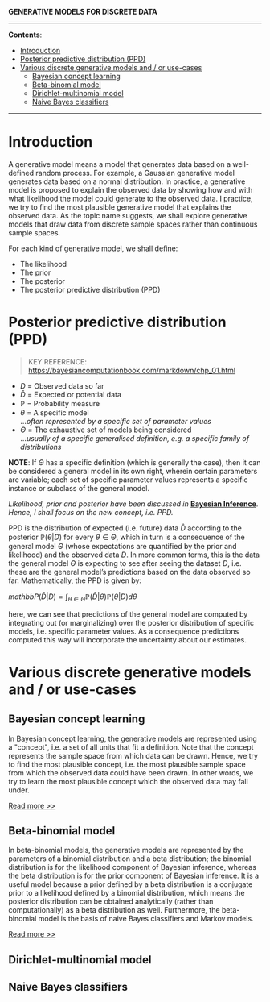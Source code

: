 **GENERATIVE MODELS FOR DISCRETE DATA**

---

**Contents**:

- [Introduction](#introduction)
- [Posterior predictive distribution (PPD)](#posterior-predictive-distribution-ppd)
- [Various discrete generative models and / or use-cases](#various-discrete-generative-models-and--or-use-cases)
  - [Bayesian concept learning](#bayesian-concept-learning)
  - [Beta-binomial model](#beta-binomial-model)
  - [Dirichlet-multinomial model](#dirichlet-multinomial-model)
  - [Naive Bayes classifiers](#naive-bayes-classifiers)

---

# Introduction
A generative model means a model that generates data based on a well-defined random process. For example, a Gaussian generative model generates data based on a normal distribution. In practice, a generative model is proposed to explain the observed data by showing how and with what likelihood the model could generate to the observed data. I  practice, we try to find the most plausible generative model that explains the observed data. As the topic name suggests, we shall explore generative models that draw data from discrete sample spaces rather than continuous sample spaces.

For each kind of generative model, we shall define:

- The likelihood
- The prior
- The posterior
- The posterior predictive distribution (PPD)

# Posterior predictive distribution (PPD)
> KEY REFERENCE: https://bayesiancomputationbook.com/markdown/chp_01.html

- $D$ = Observed data so far
- $\hat{D}$ = Expected or potential data
- $\mathbb{P}$ = Probability measure
- $\theta$ = A specific model <br> ..._often represented by a specific set of parameter values_
- $\Theta$ = The exhaustive set of models being considered <br> ..._usually of a specific generalised definition, e.g. a specific family of distributions_

**NOTE**: If $\Theta$ has a specific definition (which is generally the case), then it can be considered a general model in its own right, wherein certain parameters are variable; each set of specific parameter values represents a specific instance or subclass of the general model.

_Likelihood, prior and posterior have been discussed in_ [**Bayesian Inference**](https://github.com/pranigopu/mastersProject/tree/main/NOTES/bayesian-inference). _Hence, I shall focus on the new concept, i.e. PPD._

PPD is the distribution of expected (i.e. future) data $\hat{D}$ according to the posterior $\mathbb{P}(\theta | D)$ for every $\theta \in \Theta$, which in turn is a consequence of the general model $\Theta$ (whose expectations are quantified by the prior and likelihood) and the observed data $D$. In more common terms, this is the data the general model $\Theta$ is expecting to see after seeing the dataset $D$, i.e. these are the general model’s predictions based on the data observed so far. Mathematically, the PPD is given by:

$mathbb{P}(\hat{D} | D) = \int_{\theta \in \Theta} \mathbb{P}(\hat{D} | \theta) \mathbb{P}(\theta | D) d \theta$

here, we can see that predictions of the general model are computed by integrating out (or marginalizing) over the posterior distribution of specific models, i.e. specific parameter values. As a consequence predictions computed this way will incorporate the uncertainty about our estimates.

# Various discrete generative models and / or use-cases
## Bayesian concept learning
In Bayesian concept learning, the generative models are represented using a "concept", i.e. a set of all units that fit a definition. Note that the concept represents the sample space from which data can be drawn. Hence, we try to find the most plausible concept, i.e. the most plausible sample space from which the observed data could have been drawn. In other words, we try to learn the most plausible concept which the observed data may fall under.

[Read more >>](https://github.com/pranigopu/mastersProject/blob/main/NOTES/generative-models-for-discrete-data/bayesian-concept-learning.md)

## Beta-binomial model
In beta-binomial models, the generative models are represented by the parameters of a binomial distribution and a beta distribution; the binomial distribution is for the likelihood component of Bayesian inference, whereas the beta distribution is for the prior component of Bayesian inference. It is a useful model because a prior defined by a beta distribution is a conjugate prior to a likelihood defined by a binomial distribution, which means the posterior distribution can be obtained analytically (rather than computationally) as a beta distribution as well. Furthermore, the beta-binomial model is the basis of naive Bayes classifiers and Markov models.

[Read more >>](https://github.com/pranigopu/mastersProject/blob/main/NOTES/generative-models-for-discrete-data/beta-binomial-model.md)

## Dirichlet-multinomial model

## Naive Bayes classifiers
